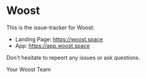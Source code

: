 # Woost

This is the issue-tracker for Woost:
* Landing Page: https://woost.space
* App: https://app.woost.space

Don't hesitate to repeort any issues or ask questions.

Your Woost Team
